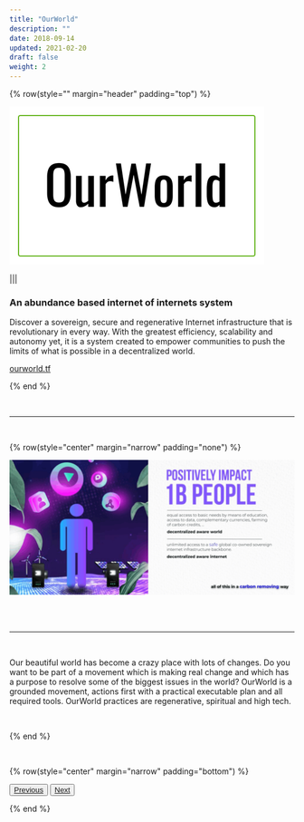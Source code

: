 ```yaml
---
title: "OurWorld"
description: ""
date: 2018-09-14
updated: 2021-02-20
draft: false
weight: 2
---
```


<div class="container mx-auto">

{% row(style="" margin="header" padding="top") %}

![Image](./img/ourworld.png#mx-auto)

|||

### An abundance based internet of internets system

Discover a sovereign, secure and regenerative Internet infrastructure that is revolutionary in every way. With the greatest efficiency, scalability and autonomy yet, it is a system created to empower communities to push the limits of what is possible in a decentralized world.

<a class="hard_green" href="https://ourworld.tf/" target="_blank">ourworld.tf</a>


{% end %}

<br>

<hr>

<br>

{% row(style="center" margin="narrow" padding="none") %}

![Image](./img/ourworldheader.png#mx-auto)

<br>

<br>

<hr class="greenline">

<br>

<p class="text-base">Our beautiful world has become a crazy place with lots of changes. Do you want to be part of a movement which is making real change and which has a purpose to resolve some of the biggest issues in the world? OurWorld is a grounded movement, actions first with a practical executable plan and all required tools. OurWorld practices are regenerative, spiritual and high tech.</p>

<br>



{% end %}




<br>


{% row(style="center" margin="narrow" padding="bottom") %}

<button>[Previous](/projects/wavetwo/bettertoken)</button>
<button>[Next](/projects/wavetwo/tag)</button>

{% end %}

</div>

